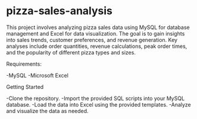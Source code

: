 # pizza-sales-analysis
This project involves analyzing pizza sales data using MySQL for database management and Excel for data visualization. The goal is to gain insights into sales trends, customer preferences, and revenue generation. Key analyses include order quantities, revenue calculations, peak order times, and the popularity of different pizza types and sizes.

Requirements:

-MySQL
-Microsoft Excel


Getting Started

-Clone the repository.
-Import the provided SQL scripts into your MySQL database.
-Load the data into Excel using the provided templates.
-Analyze and visualize the data as needed.


